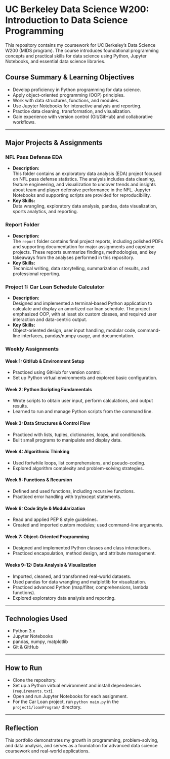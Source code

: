 
# UC Berkeley Data Science W200: Introduction to Data Science Programming

This repository contains my coursework for UC Berkeley’s Data Science W200 (MIDS program). The course introduces foundational programming concepts and practical skills for data science using Python, Jupyter Notebooks, and essential data science libraries.

## Course Summary & Learning Objectives

- Develop proficiency in Python programming for data science.
- Apply object-oriented programming (OOP) principles.
- Work with data structures, functions, and modules.
- Use Jupyter Notebooks for interactive analysis and reporting.
- Practice data cleaning, transformation, and visualization.
- Gain experience with version control (Git/GitHub) and collaborative workflows.

---


## Major Projects & Assignments
### NFL Pass Defense EDA
- **Description:**  
	This folder contains an exploratory data analysis (EDA) project focused on NFL pass defense statistics. The analysis includes data cleaning, feature engineering, and visualization to uncover trends and insights about team and player defensive performance in the NFL. Jupyter Notebooks and supporting scripts are provided for reproducibility.
- **Key Skills:**  
	Data wrangling, exploratory data analysis, pandas, data visualization, sports analytics, and reporting.

### Report Folder
- **Description:**  
	The `report` folder contains final project reports, including polished PDFs and supporting documentation for major assignments and capstone projects. These reports summarize findings, methodologies, and key takeaways from the analyses performed in this repository.
- **Key Skills:**  
	Technical writing, data storytelling, summarization of results, and professional reporting.

### Project 1: Car Loan Schedule Calculator
- **Description:**  
	Designed and implemented a terminal-based Python application to calculate and display an amortized car loan schedule. The project emphasized OOP, with at least six custom classes, and required user interaction and data-centric output.
- **Key Skills:**  
	Object-oriented design, user input handling, modular code, command-line interfaces, pandas/numpy usage, and documentation.

### Weekly Assignments

#### Week 1: GitHub & Environment Setup
- Practiced using GitHub for version control.
- Set up Python virtual environments and explored basic configuration.

#### Week 2: Python Scripting Fundamentals
- Wrote scripts to obtain user input, perform calculations, and output results.
- Learned to run and manage Python scripts from the command line.

#### Week 3: Data Structures & Control Flow
- Practiced with lists, tuples, dictionaries, loops, and conditionals.
- Built small programs to manipulate and display data.

#### Week 4: Algorithmic Thinking
- Used for/while loops, list comprehensions, and pseudo-coding.
- Explored algorithm complexity and problem-solving strategies.

#### Week 5: Functions & Recursion
- Defined and used functions, including recursive functions.
- Practiced error handling with try/except statements.

#### Week 6: Code Style & Modularization
- Read and applied PEP 8 style guidelines.
- Created and imported custom modules; used command-line arguments.

#### Week 7: Object-Oriented Programming
- Designed and implemented Python classes and class interactions.
- Practiced encapsulation, method design, and attribute management.

#### Weeks 9–12: Data Analysis & Visualization
- Imported, cleaned, and transformed real-world datasets.
- Used pandas for data wrangling and matplotlib for visualization.
- Practiced advanced Python (map/filter, comprehensions, lambda functions).
- Explored exploratory data analysis and reporting.

---

## Technologies Used

- Python 3.x
- Jupyter Notebooks
- pandas, numpy, matplotlib
- Git & GitHub

---

## How to Run

- Clone the repository.
- Set up a Python virtual environment and install dependencies (`requirements.txt`).
- Open and run Jupyter Notebooks for each assignment.
- For the Car Loan project, run `python main.py` in the `project1/loanProgram/` directory.

---

## Reflection

This portfolio demonstrates my growth in programming, problem-solving, and data analysis, and serves as a foundation for advanced data science coursework and real-world applications.
